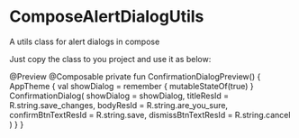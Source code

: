 # ComposeAlertDialogUtils
A utils class for alert dialogs in compose

Just copy the class to you project and use it as below:

@Preview
@Composable
private fun ConfirmationDialogPreview() {
    AppTheme {
        val showDialog = remember { mutableStateOf(true) }
        ConfirmationDialog(
            showDialog = showDialog,
            titleResId = R.string.save_changes,
            bodyResId = R.string.are_you_sure,
            confirmBtnTextResId = R.string.save,
            dismissBtnTextResId = R.string.cancel
        )
    }
}
